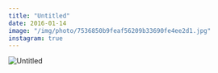 ```yaml
---
title: "Untitled"
date: 2016-01-14
image: "/img/photo/7536850b9feaf56209b33690fe4ee2d1.jpg"
instagram: true
---
```


![Untitled](/img/photo/7536850b9feaf56209b33690fe4ee2d1.jpg)
